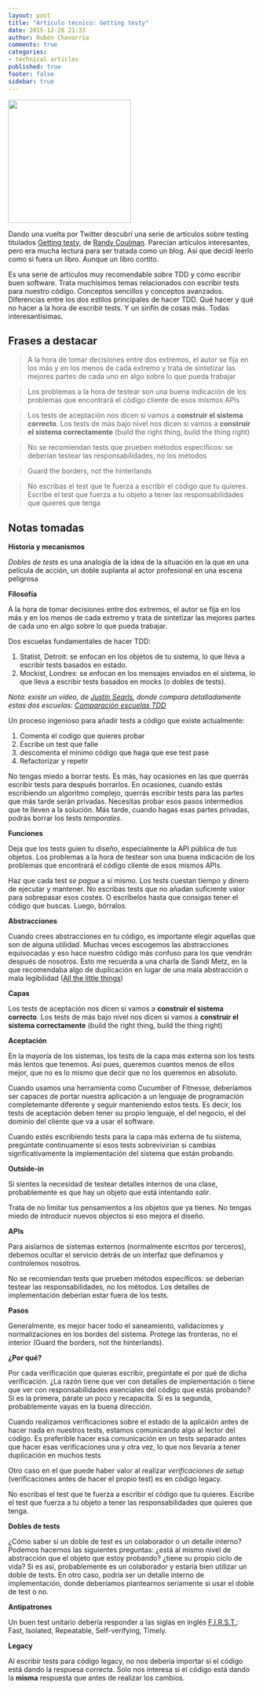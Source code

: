 ```yaml
---
layout: post
title: "Artículo técnico: Getting testy"
date: 2015-12-28 21:33
author: Rubén Chavarría
comments: true
categories: 
- technical articles
published: true
footer: false
sidebar: true
---
```


<img class="right" style="width: 250px" src="/images/2015/getting-testy.svg"/>

Dando una vuelta por Twitter descubrí una serie de artículos sobre testing
titulados [Getting testy], de [Randy Coulman]. Parecían artículos interesantes,
pero era mucha lectura para ser tratada como un blog. Así que decidí leerlo
como si fuera un libro. Aunque un libro cortito.

Es una serie de artículos muy recomendable sobre TDD y cómo escribir buen
software. Trata muchísimos temas relacionados con escribir tests para nuestro
código. Conceptos sencillos y conceptos avanzados. Diferencias entre los dos
estilos principales de hacer TDD. Qué hacer y qué no hacer a la hora de
escribir tests. Y un sinfín de cosas más. Todas interesantísimas.

<!-- more -->

## Frases a destacar

> A la hora de tomar decisiones entre dos extremos, el autor se fija en los más
  y en los menos de cada extremo y trata de sintetizar las mejores partes de
  cada uno en algo sobre lo que pueda trabajar

<!-- -->

> Los problemas a la hora de testear son una buena indicación de los problemas
  que encontrará el código cliente de esos mismos APIs

<!-- -->

> Los tests de aceptación nos dicen si vamos a **construir el sistema
  correcto**. Los tests de más bajo nivel nos dicen si vamos a **construir el
  sistema correctamente** (build the right thing, build the thing right)

<!-- -->

> No se recomiendan tests que prueben métodos específicos: se deberían testear
  las responsabilidades, no los métodos

<!-- -->

> Guard the borders, not the hinterlands

<!-- -->

> No escribas el test que te fuerza a escribir el código que tu quieres.
  Escribe el test que fuerza a tu objeto a tener las responsabilidades que
  quieres que tenga

## Notas tomadas

**Historia y mecanismos**

*Dobles de tests* es una analogía de la idea de la situación en la que en una
película de acción, un doble suplanta al actor profesional en una escena
peligrosa

**Filosofía**

A la hora de tomar decisiones entre dos extremos, el autor se fija en los más y
en los menos de cada extremo y trata de sintetizar las mejores partes de cada
uno en algo sobre lo que pueda trabajar.

Dos escuelas fundamentales de hacer TDD:

1. Statist, Detroit: se enfocan en los objetos de tu sistema, lo que lleva a
   escribir tests basados en estado.
2. Mockist, Londres: se enfocan en los mensajes enviados en el sistema, lo que
   lleva a escribir tests basados en mocks (o dobles de tests).

*Nota: existe un vídeo, de [Justin Searls], donde compara detalladamente estas
dos escuelas: [Comparación escuelas TDD]*

Un proceso ingenioso para añadir tests a código que existe actualmente:

1. Comenta el codigo que quieres probar
2. Escribe un test que falle
3. descomenta el mínimo código que haga que ese test pase
4. Refactorizar y repetir

No tengas miedo a borrar tests. Es más, hay ocasiones en las que querrás
escribir tests para después borrarlos. En ocasiones, cuando estás escribiendo
un algoritmo complejo, querrás escribir tests para las partes que más tarde
serán privadas. Necesitas probar esos pasos intermedios que te lleven a la
solución. Más tarde, cuando hagas esas partes privadas, podrás borrar los tests
*temporales*.

**Funciones**

Deja que los tests guíen tu diseño, especialmente la API pública de tus
objetos. Los problemas a la hora de testear son una buena indicación de los
problemas que encontrará el código cliente de esos mismos APIs.

Haz que cada test *se pague* a sí mismo. Los tests cuestan tiempo y dinero de
ejecutar y mantener. No escribas tests que no añadan suficiente valor para
sobrepasar esos costes. O escríbelos hasta que consigas tener el código que
buscas. Luego, bórralos.

**Abstracciones**

Cuando crees abstracciones en tu código, es importante elegir aquellas que son
de alguna utilidad. Muchas veces escogemos las abstracciones equivocadas y eso
hace nuestro código más confuso para los que vendrán después de nosotros. Esto
me recuerda a una charla de Sandi Metz, en la que recomendaba algo de
duplicación en lugar de una mala abstracción o mala legibilidad
([All the little things])

**Capas**

Los tests de aceptación nos dicen si vamos a **construir el sistema correcto**.
Los tests de más bajo nivel nos dicen si vamos a **construir el sistema
correctamente** (build the right thing, build the thing right)

**Aceptación**

En la mayoría de los sistemas, los tests de la capa más externa son los tests
más lentos que tenemos. Así pues, queremos cuantos menos de ellos mejor, que no
es lo mismo que decir que no los queremos en absoluto.

Cuando usamos una herramienta como Cucumber of Fitnesse, deberíamos ser capaces
de portar nuestra aplicación a un lenguaje de programación completemante
diferente y seguir manteniendo estos tests. Es decir, los tests de aceptación
deben tener su propio lenguaje, el del negocio, el del dominio del cliente que
va a usar el software.

Cuando estés escribiendo tests para la capa más externa de tu sistema,
pregúntate continuamente si esos tests sobrevivirian si cambias
signficativamente la implementación del sistema que están probando.

**Outside-in**

Si sientes la necesidad de testear detalles internos de una clase,
probablemente es que hay un objeto que está intentando *salir*.

Trata de no limitar tus pensamientos a los objetos que ya tienes. No tengas
miedo de introducir nuevos objectos si eso mejora el diseño.

**APIs**

Para aislarnos de sistemas externos (normalmente escritos por terceros),
debemos ocultar el servicio detrás de un interfaz que definamos y controlemos
nosotros.

No se recomiendan tests que prueben métodos específicos: se deberían testear
las responsabilidades, no los métodos. Los detalles de implementación deberían
estar fuera de los tests.

**Pasos**

Generalmente, es mejor hacer todo el saneamiento, validaciones y
normalizaciones en los bordes del sistema. Protege las fronteras, no el
interior (Guard the borders, not the hinterlands).

**¿Por qué?**

Por cada verificación que quieras escribir, pregúntate el por qué de dicha
verificación. ¿La razón tiene que ver con detalles de implementación o tiene
que ver con responsabilidades esenciales del código que estás probando? Si es
la primera, párate un poco y recapacita. Si es la segunda, probablemente vayas
en la buena dirección.

Cuando realizamos verificaciones sobre el estado de la aplicaión antes de hacer
nada en nuestros tests, estamos comunicando algo al lector del código. Es
preferible hacer esa comunicación en un tests separado antes que hacer esas
verificaciones una y otra vez, lo que nos llevaría a tener duplicación en
muchos tests

Otro caso en el que puede haber valor al realizar *verificaciones de setup*
(verificaciones antes de hacer el propio test) es en código legacy.

No escribas el test que te fuerza a escribir el código que tu quieres. Escribe
el test que fuerza a tu objeto a tener las responsabilidades que quieres que
tenga.

**Dobles de tests**

¿Cómo saber si un doble de test es un colaborador o un detalle interno? Podemos
hacernos las siguientes preguntas: ¿está al mismo nivel de abstracción que el
objeto que estoy probando? ¿tiene su propio ciclo de vida? Si es así,
probablemente es un colaborador y estaría bien utilizar un doble de tests. En
otro caso, podría ser un detalle interno de implementación, donde deberíamos
plantearnos seriamente si usar el doble de test o no.

**Antipatrones**

Un buen test unitario debería responder a las siglas en inglés [F.I.R.S.T.]:
Fast, Isolated, Repeatable, Self-verifying, Timely.

**Legacy**

Al escribir tests para código legacy, no nos debería importar si el código está
dando la respuesa correcta. Solo nos interesa si el código está dando la
**misma** respuesta que antes de realizar los cambios.

[Getting testy]: http://randycoulman.com/blog/2015/08/04/getting-testy-redux/
[Randy Coulman]: http://randycoulman.com/
[All the little things]: http://rchavarria.github.io/blog/2015/10/18/charla-tecnica-all-the-little-things/
[Justin Searls]: https://twitter.com/searls
[Comparación escuelas TDD]: https://www.youtube.com/watch?v=aeX5OXO-w30
[F.I.R.S.T.]: http://agileinaflash.blogspot.de/2009/02/first.html

